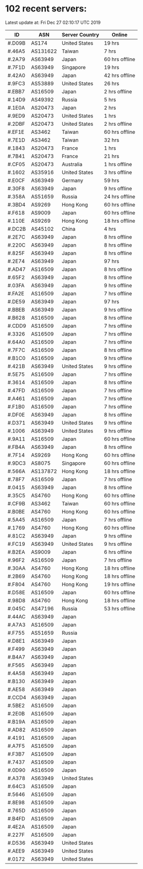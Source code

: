 # 102 recent servers:

Latest update at: Fri Dec 27 02:10:17 UTC 2019

| ID | ASN | Server Country | Online |
| -- | --- | -------------- | ------ |
| #.D09B | AS174 | United States | 19 hrs |
| #.46A5 | AS131622 | Taiwan | 7 hrs |
| #.2A79 | AS63949 | Japan | 60 hrs offline |
| #.7F1D | AS63949 | Singapore | 19 hrs |
| #.42A0 | AS63949 | Japan | 42 hrs offline |
| #.9FC3 | AS53889 | United States | 26 hrs |
| #.EBB7 | AS16509 | Japan | 2 hrs offline |
| #.14D9 | AS49392 | Russia | 5 hrs |
| #.1E0A | AS20473 | Japan | 2 hrs |
| #.9ED9 | AS20473 | United States | 1 hrs |
| #.2DBF | AS20473 | United States | 2 hrs offline |
| #.EF1E | AS3462 | Taiwan | 60 hrs offline |
| #.7E1D | AS3462 | Taiwan | 32 hrs |
| #.1843 | AS20473 | France | 1 hrs |
| #.7B41 | AS20473 | France | 21 hrs |
| #.CF05 | AS20473 | Australia | 1 hrs offline |
| #.1602 | AS35916 | United States | 3 hrs offline |
| #.E0CF | AS63949 | Germany | 59 hrs |
| #.30F8 | AS63949 | Japan | 9 hrs offline |
| #.358A | AS51659 | Russia | 24 hrs offline |
| #.3BD4 | AS9269 | Hong Kong | 60 hrs offline |
| #.F618 | AS9009 | Japan | 60 hrs offline |
| #.110E | AS9269 | Hong Kong | 18 hrs offline |
| #.DC2B | AS45102 | China | 4 hrs |
| #.2E7C | AS63949 | Japan | 8 hrs offline |
| #.220C | AS63949 | Japan | 8 hrs offline |
| #.825F | AS63949 | Japan | 8 hrs offline |
| #.2E74 | AS63949 | Japan | 97 hrs |
| #.AD47 | AS16509 | Japan | 8 hrs offline |
| #.65F2 | AS63949 | Japan | 8 hrs offline |
| #.03FA | AS63949 | Japan | 9 hrs offline |
| #.FA2E | AS16509 | Japan | 7 hrs offline |
| #.DE59 | AS63949 | Japan | 97 hrs |
| #.BBEB | AS63949 | Japan | 9 hrs offline |
| #.B628 | AS16509 | Japan | 8 hrs offline |
| #.CDD9 | AS16509 | Japan | 7 hrs offline |
| #.3326 | AS16509 | Japan | 7 hrs offline |
| #.64A0 | AS16509 | Japan | 7 hrs offline |
| #.7F7C | AS16509 | Japan | 8 hrs offline |
| #.B1C0 | AS16509 | Japan | 9 hrs offline |
| #.421B | AS63949 | United States | 9 hrs offline |
| #.5E75 | AS16509 | Japan | 7 hrs offline |
| #.3614 | AS16509 | Japan | 8 hrs offline |
| #.47FD | AS16509 | Japan | 7 hrs offline |
| #.A461 | AS16509 | Japan | 7 hrs offline |
| #.F1B0 | AS16509 | Japan | 7 hrs offline |
| #.DF0E | AS63949 | Japan | 8 hrs offline |
| #.D371 | AS63949 | United States | 9 hrs offline |
| #.1006 | AS63949 | United States | 9 hrs offline |
| #.9A11 | AS16509 | Japan | 60 hrs offline |
| #.FB4A | AS63949 | Japan | 8 hrs offline |
| #.7F14 | AS9269 | Hong Kong | 60 hrs offline |
| #.9DC3 | AS8075 | Singapore | 60 hrs offline |
| #.566A | AS137872 | Hong Kong | 18 hrs offline |
| #.78F7 | AS16509 | Japan | 7 hrs offline |
| #.0415 | AS63949 | Japan | 8 hrs offline |
| #.35C5 | AS4760 | Hong Kong | 60 hrs offline |
| #.CF9B | AS3462 | Taiwan | 60 hrs offline |
| #.B0BE | AS4760 | Hong Kong | 60 hrs offline |
| #.5A45 | AS16509 | Japan | 7 hrs offline |
| #.1769 | AS4760 | Hong Kong | 60 hrs offline |
| #.81C2 | AS63949 | Japan | 9 hrs offline |
| #.FC19 | AS63949 | United States | 9 hrs offline |
| #.B2EA | AS9009 | Japan | 6 hrs offline |
| #.96F2 | AS16509 | Japan | 7 hrs offline |
| #.30AA | AS4760 | Hong Kong | 18 hrs offline |
| #.2B69 | AS4760 | Hong Kong | 18 hrs offline |
| #.F804 | AS4760 | Hong Kong | 19 hrs offline |
| #.D58E | AS16509 | Japan | 60 hrs offline |
| #.98D8 | AS4760 | Hong Kong | 18 hrs offline |
| #.045C | AS47196 | Russia | 53 hrs offline |
| #.44AC | AS63949 | Japan | |
| #.A7A3 | AS16509 | Japan | |
| #.F755 | AS51659 | Russia | |
| #.D8E1 | AS63949 | Japan | |
| #.F499 | AS63949 | Japan | |
| #.B4A7 | AS63949 | Japan | |
| #.F565 | AS63949 | Japan | |
| #.4A58 | AS63949 | Japan | |
| #.B130 | AS63949 | Japan | |
| #.AE58 | AS63949 | Japan | |
| #.CCD4 | AS63949 | Japan | |
| #.5BE2 | AS16509 | Japan | |
| #.2E0B | AS16509 | Japan | |
| #.B19A | AS16509 | Japan | |
| #.AD82 | AS16509 | Japan | |
| #.4191 | AS16509 | Japan | |
| #.A7F5 | AS16509 | Japan | |
| #.F3B7 | AS16509 | Japan | |
| #.7437 | AS16509 | Japan | |
| #.0D90 | AS16509 | Japan | |
| #.A378 | AS63949 | United States | |
| #.64C3 | AS16509 | Japan | |
| #.5646 | AS16509 | Japan | |
| #.8E98 | AS16509 | Japan | |
| #.765D | AS16509 | Japan | |
| #.B4FD | AS16509 | Japan | |
| #.4E2A | AS16509 | Japan | |
| #.227F | AS16509 | Japan | |
| #.D536 | AS63949 | United States | |
| #.AEE9 | AS63949 | United States | |
| #.0172 | AS63949 | United States | |


